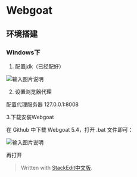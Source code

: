 
# Webgoat

## 环境搭建

### Windows下

1. 配置jdk（已经配好）

![输入图片说明](https://s2.loli.net/2023/03/14/oHyNg6mhJIMGRY3.png)

2. 设置浏览器代理

配置代理服务器 127.0.0.1:8008

3.下载安装Webgoat

在 Github 中下载 Webgoat 5.4，打开 .bat 文件即可：

![输入图片说明](https://s2.loli.net/2023/03/14/DFvZ7q5LoWnNw9d.png)

再打开

> Written with [StackEdit中文版](https://stackedit.cn/).
<!--stackedit_data:
eyJoaXN0b3J5IjpbLTE3ODc2MjgsLTE0NzUxNzY2NDldfQ==
-->